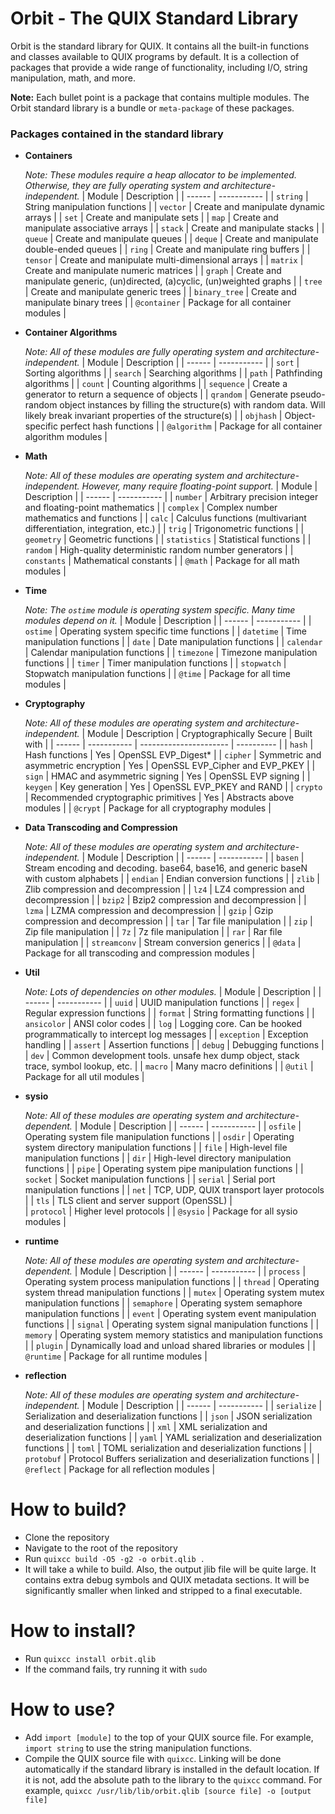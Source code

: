 # Orbit - The QUIX Standard Library

Orbit is the standard library for QUIX. It contains all the built-in functions and classes available to QUIX programs by default. It is a collection of packages that provide a wide range of functionality, including I/O, string manipulation, math, and more.

**Note:** Each bullet point is a package that contains multiple modules. The Orbit standard library is a bundle or `meta-package` of these packages.

### Packages contained in the standard library
- **Containers**

    *Note: These modules require a heap allocator to be implemented. Otherwise, they are fully operating system and architecture-independent.*
    | Module | Description |
    | ------ | ----------- |
    | `string` | String manipulation functions |
    | `vector` | Create and manipulate dynamic arrays |
    | `set` | Create and manipulate sets |
    | `map` | Create and manipulate associative arrays |
    | `stack` | Create and manipulate stacks |
    | `queue` | Create and manipulate queues |
    | `deque` | Create and manipulate double-ended queues |
    | `ring` | Create and manipulate ring buffers |
    | `tensor` | Create and manipulate multi-dimensional arrays |
    | `matrix` | Create and manipulate numeric matrices |
    | `graph` | Create and manipulate generic, (un)directed, (a)cyclic, (un)weighted graphs |
    | `tree` | Create and manipulate generic trees |
    | `binary_tree` | Create and manipulate binary trees |
    | `@container` | Package for all container modules |

- **Container Algorithms**

    *Note: All of these modules are fully operating system and architecture-independent.*
    | Module | Description |
    | ------ | ----------- |
    | `sort` | Sorting algorithms |
    | `search` | Searching algorithms |
    | `path` | Pathfinding algorithms |
    | `count` | Counting algorithms |
    | `sequence` | Create a generator to return a sequence of objects |
    | `qrandom` | Generate pseudo-random object instances by filling the structure(s) with random data. Will likely break invariant properties of the structure(s) |
    | `objhash` | Object-specific perfect hash functions |
    | `@algorithm` | Package for all container algorithm modules |

- **Math**

    *Note: All of these modules are operating system and architecture-independent. However, many require floating-point support.*
    | Module | Description |
    | ------ | ----------- |
    | `number` | Arbitrary precision integer and floating-point mathematics |
    | `complex` | Complex number mathematics and functions |
    | `calc` | Calculus functions (multivariant differentiation, integration, etc.) |
    | `trig` | Trigonometric functions |
    | `geometry` | Geometric functions |
    | `statistics` | Statistical functions |
    | `random` | High-quality deterministic random number generators |
    | `constants` | Mathematical constants |
    | `@math` | Package for all math modules |

- **Time**

    *Note: The `ostime` module is operating system specific. Many time modules depend on it.*
    | Module | Description |
    | ------ | ----------- |
    | `ostime` | Operating system specific time functions |
    | `datetime` | Time manipulation functions |
    | `date` | Date manipulation functions |
    | `calendar` | Calendar manipulation functions |
    | `timezone` | Timezone manipulation functions |
    | `timer` | Timer manipulation functions |
    | `stopwatch` | Stopwatch manipulation functions |
    | `@time` | Package for all time modules |

- **Cryptography**

    *Note: All of these modules are operating system and architecture-independent.*
    | Module | Description | Cryptographically Secure | Built with |
    | ------ | ----------- | ---------------------- | ---------- |
    | `hash` | Hash functions | Yes | OpenSSL EVP_Digest* |
    | `cipher` | Symmetric and asymmetric encryption | Yes | OpenSSL EVP_Cipher and EVP_PKEY |
    | `sign` | HMAC and asymmetric signing | Yes | OpenSSL EVP signing |
    | `keygen` | Key generation | Yes | OpenSSL EVP_PKEY and RAND |
    | `crypto` | Recommended cryptographic primitives | Yes | Abstracts above modules |
    | `@crypt` | Package for all cryptography modules |

- **Data Transcoding and Compression**

    *Note: All of these modules are operating system and architecture-independent.*
    | Module | Description |
    | ------ | ----------- |
    | `basen` | Stream encoding and decoding. base64, base16, and generic baseN with custom alphabets |
    | `endian` | Endian conversion functions |
    | `zlib` | Zlib compression and decompression |
    | `lz4` | LZ4 compression and decompression |
    | `bzip2` | Bzip2 compression and decompression |
    | `lzma` | LZMA compression and decompression |
    | `gzip` | Gzip compression and decompression |
    | `tar` | Tar file manipulation |
    | `zip` | Zip file manipulation |
    | `7z` | 7z file manipulation |
    | `rar` | Rar file manipulation |
    | `streamconv` | Stream conversion generics |
    | `@data` | Package for all transcoding and compression modules |

- **Util**

    *Note: Lots of dependencies on other modules.*
    | Module | Description |
    | ------ | ----------- |
    | `uuid` | UUID manipulation functions |
    | `regex` | Regular expression functions |
    | `format` | String formatting functions |
    | `ansicolor` | ANSI color codes |
    | `log` | Logging core. Can be hooked programmatically to intercept log messages |
    | `exception` | Exception handling |
    | `assert` | Assertion functions |
    | `debug` | Debugging functions |
    | `dev` | Common development tools. unsafe hex dump object, stack trace, symbol lookup, etc. |
    | `macro` | Many macro definitions |
    | `@util` | Package for all util modules |

- **sysio**

    *Note: All of these modules are operating system and architecture-dependent.*
    | Module | Description |
    | ------ | ----------- |
    | `osfile` | Operating system file manipulation functions |
    | `osdir` | Operating system directory manipulation functions |
    | `file` | High-level file manipulation functions |
    | `dir` | High-level directory manipulation functions |
    | `pipe` | Operating system pipe manipulation functions |
    | `socket` | Socket manipulation functions |
    | `serial` | Serial port manipulation functions |
    | `net` | TCP, UDP, QUIX transport layer protocols |
    | `tls` | TLS client and server support (OpenSSL) |   
    | `protocol` | Higher level protocols |
    | `@sysio` | Package for all sysio modules |

- **runtime**

    *Note: All of these modules are operating system and architecture-dependent.*
    | Module | Description |
    | ------ | ----------- |
    | `process` | Operating system process manipulation functions |
    | `thread` | Operating system thread manipulation functions |
    | `mutex` | Operating system mutex manipulation functions |
    | `semaphore` | Operating system semaphore manipulation functions |
    | `event` | Operating system event manipulation functions |
    | `signal` | Operating system signal manipulation functions |
    | `memory` | Operating system memory statistics and manipulation functions |
    | `plugin` | Dynamically load and unload shared libraries or modules |
    | `@runtime` | Package for all runtime modules |

- **reflection**

    *Note: All of these modules are operating system and architecture-independent.*
    | Module | Description |
    | ------ | ----------- |
    | `serialize` | Serialization and deserialization functions |
    | `json` | JSON serialization and deserialization functions |
    | `xml` | XML serialization and deserialization functions |
    | `yaml` | YAML serialization and deserialization functions |
    | `toml` | TOML serialization and deserialization functions |
    | `protobuf` | Protocol Buffers serialization and deserialization functions |
    | `@reflect` | Package for all reflection modules |


# How to build?
- Clone the repository
- Navigate to the root of the repository
- Run `quixcc build -O5 -g2 -o orbit.qlib .`
- It will take a while to build. Also, the output jlib file will be quite large. It contains extra debug symbols and QUIX metadata sections. It will be significantly smaller when linked and stripped to a final executable.

# How to install?
- Run `quixcc install orbit.qlib`
- If the command fails, try running it with `sudo`

# How to use?
- Add `import [module]` to the top of your QUIX source file. For example, `import string` to use the string manipulation functions.
- Compile the QUIX source file with `quixcc`. Linking will be done automatically if the standard library is installed in the default location. If it is not, add the absolute path to the library to the `quixcc` command. For example, `quixcc /usr/lib/lib/orbit.qlib [source file] -o [output file]`

